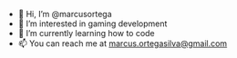 - 👋 Hi, I’m @marcusortega
- 👀 I’m interested in gaming development
- 🌱 I’m currently learning how to code
- 📫 You can reach me at marcus.ortegasilva@gmail.com

<!---
marcusortega/marcusortega is a ✨ special ✨ repository because its `README.md` (this file) appears on your GitHub profile.
You can click the Preview link to take a look at your changes.
--->
